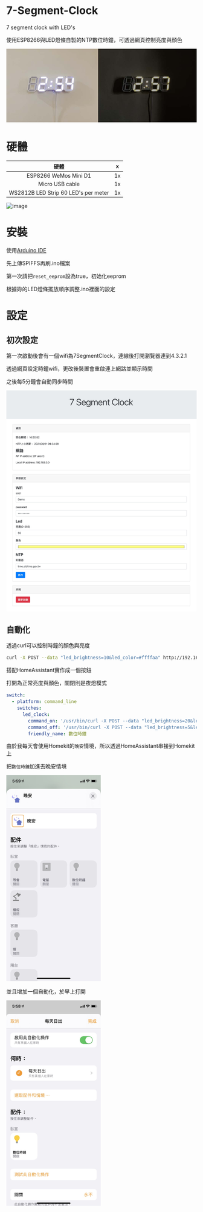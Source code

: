 # 7-Segment-Clock
7 segment clock with LED's

使用ESP8266與LED燈條自製的NTP數位時鐘，可透過網頁控制亮度與顏色

![image](https://github.com/iml885203/7-Segment-Clock/blob/master/Screenshot/banner.jpg?raw=true)

# 硬體

|硬體|x|
|:-:|:-:|
|ESP8266 WeMos Mini D1|1x|
|Micro USB cable|1x|
|WS2812B LED Strip 60 LED's per meter	|1x|

![image](https://github.com/iml885203/7-Segment-Clock/blob/master/Screenshot/hardware.jpg?raw=true)

# 安裝
使用[Arduino IDE](https://www.arduino.cc/en/software)

先上傳SPIFFS再刷.ino檔案

第一次請把`reset_eeprom`設為true，初始化eeprom

根據妳的LED燈條擺放順序調整.ino裡面的設定

# 設定

## 初次設定
第一次啟動後會有一個wifi為7SegmentClock，連線後打開瀏覽器連到4.3.2.1

透過網頁設定時鐘wifi，更改後裝置會重啟連上網路並顯示時間

之後每5分鐘會自動同步時間

![image](https://github.com/iml885203/7-Segment-Clock/blob/master/Screenshot/webui.jpg?raw=true)

## 自動化
透過curl可以控制時鐘的顏色與亮度

```bash
curl -X POST --data "led_brightness=10&led_color=#ffffaa" http://192.168.0.0/setting
```

搭配HomeAssistant實作成一個按鈕

打開為正常亮度與顏色，關閉則是夜燈模式

```yaml
switch:
  - platform: command_line
    switches:
      led_clock:
        command_on: '/usr/bin/curl -X POST --data "led_brightness=20&led_color=#ffffaa" http://192.168.0.0/setting'
        command_off: '/usr/bin/curl -X POST --data "led_brightness=5&led_color=#ffff1e" http://192.168.0.0/setting'
        friendly_name: 數位時鐘
```

由於我每天會使用Homekit的`晚安`情境，所以透過HomeAssistant串接到Homekit上

把`數位時鐘`加進去晚安情境

<img src="https://github.com/iml885203/7-Segment-Clock/blob/master/Screenshot/homekit1.jpg?raw=true" width="250px">

並且增加一個自動化，於早上打開

<img src="https://github.com/iml885203/7-Segment-Clock/blob/master/Screenshot/homekit2.jpg?raw=true" width="250px">